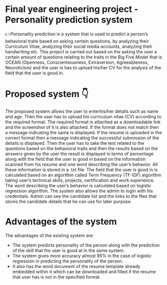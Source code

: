 # Final year engineering project - Personality prediction system
👉Personality prediction is a system that is used to predict a person’s behavioral traits based on 
asking certain questions, by analyzing their Curriculum Vitae, analyzing their social media 
accounts, analyzing their handwriting etc. This project is carried out based on the asking the
user a certain amount of questions relating to the traits in the Big Five Model that is OCEAN 
(Openness, Conscientiousness, Extraversion, Agreeableness, Neuroticism) and the user is has 
to upload his/her CV for the analysis of the field that the user is good in.

# Proposed system 👇

The proposed system allows the user to enterhis/her details such as name and age. Then the 
user has to upload his curriculum vitae (CV) according to the required format. The required 
format is attached as a downloadable link and the screenshot of it is also attached. If the 
format does not match then a message indicating the same is displayed. If the resume is 
uploaded in the correct format then a message indicating the successful submission of the details is displayed. Then the user has to take the test related to the questions based on the behavioral traits and then the results based on the answers given by the user the result is 
displayed in terms of percentage along with the field that the user is good in based on the 
information scanned from his resume and one word describing the user’s behavior. All these 
information is stored in a .txt file. The field that the user is good in is calculated based on an 
algorithm called Term Frequency (TF-IDF) algorithm taking user’s technical skills, projects, 
certification and work experience. The word describing the user’s behavior is calculated 
based on logistic regression algorithm.
The system also allows the admin to login with his credentials. Admin can see the candidate 
list and the links to the files that stores the candidate details that he can use for later purpose.


# Advantages of the system

The advantages of the existing system are:

* The system predicts personality of the person along with the prediction of the skill 
that the user is good at in the same system.
* The system gives more accuracy almost 85% in the case of logistic regression in 
predicting the personality of the person.
* It also has the word document of the resume template already embedded within it 
which can be downloaded and filled if the resume that user has is not in the specified 
format.
